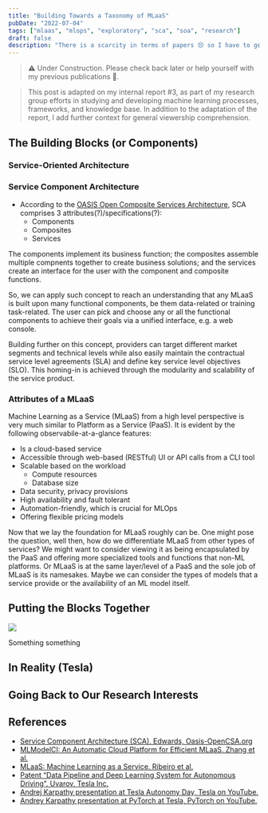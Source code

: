 ```yaml
---
title: "Building Towards a Taxonomy of MLaaS"
pubDate: "2022-07-04"
tags: ["mlaas", "mlops", "exploratory", "sca", "soa", "research"]
draft: false
description: "There is a scarcity in terms of papers 😣 so I have to get creative 💡"
---
```


> ⚠ Under Construction. Please check back later or help yourself with my previous publications 🤗.

> This post is adapted on my internal report #3, as part of my research group efforts in studying and developing machine learning processes, frameworks, and knowledge base. In addition to the adaptation of the report, I add further context for general viewership comprehension.

## The Building Blocks (or Components)

### Service-Oriented Architecture

### Service Component Architecture

- According to the [OASIS Open Composite Services Architecture](http://www.oasis-opencsa.org), SCA comprises 3 attributes(?)/specifications(?):
  - Components
  - Composites
  - Services

The components implement its business function; the composites assemble multiple compnents together to create business solutions; and the services create an interface for the user with the component and composite functions.

So, we can apply such concept to reach an understanding that any MLaaS is built upon many functional components, be them data-related or training task-related. The user can pick and choose any or all the functional components to achieve their goals via a unified interface, e.g. a web console.

Building further on this concept, providers can target different market segments and technical levels while also easily maintain the contractual service level agreements (SLA) and define key service level objectives (SLO). This homing-in is achieved through the modularity and scalability of the service product.

### Attributes of a MLaaS

Machine Learning as a Service (MLaaS) from a high level perspective is very much similar to Platform as a Service (PaaS). It is evident by the following observabile-at-a-glance features:

- Is a cloud-based service
- Accessible through web-based (RESTful) UI or API calls from a CLI tool
- Scalable based on the workload
  - Compute resources
  - Database size
- Data security, privacy provisions
- High availability and fault tolerant
- Automation-friendly, which is crucial for MLOps
- Offering flexible pricing models

Now that we lay the foundation for MLaaS roughly can be. One might pose the question, well then, how do we differentiate MLaaS from other types of services? We might want to consider viewing it as being encapsulated by the PaaS and offering more specialized tools and functions that non-ML platforms. Or MLaaS is at the same layer/level of a PaaS and the sole job of MLaaS is its namesakes. Maybe we can consider the types of models that a service provide or the availability of an ML model itself.

## Putting the Blocks Together

<img src="/static/images/ml-2-taxonomy-1.png"></img>

Something something

## In Reality (Tesla)

## Going Back to Our Research Interests

## References

- [Service Component Architecture (SCA). Edwards, Oasis-OpenCSA.org](http://www.oasis-opencsa.org/sca)
- [MLModelCI: An Automatic Cloud Platform for Efficient MLaaS. Zhang et al.](https://drive.google.com/open?id=1SGRBGFTs7QGNBfOI59L3PovjtqN7RuNK&authuser=iam%40hoanganh.tech&usp=drive_fs)
- [MLaaS: Machine Learning as a Service. Ribeiro et al.](https://drive.google.com/open?id=10KdimmnGQtjReA8bKaUmzBKeJ1icczN0&authuser=iam%40hoanganh.tech&usp=drive_fs)
- [Patent “Data Pipeline and Deep Learning System for Autonomous Driving”. Uvarov, Tesla Inc.](https://drive.google.com/open?id=1-qRhjVQisle7tfRoZIiqVtffloUO5Air&authuser=iam%40hoanganh.tech&usp=drive_fs)
- [Andrej Karpathy presentation at Tesla Autonomy Day, Tesla on YouTube.](https://www.youtube.com/watch?v=Ucp0TTmvqOE&t=7760s&ab_channel=Tesla)
- [Andrey Karpathy presentation at PyTorch at Tesla, PyTorch on YouTube.](https://www.youtube.com/watch?v=oBklltKXtDE&t=507s&ab_channel=PyTorch)
